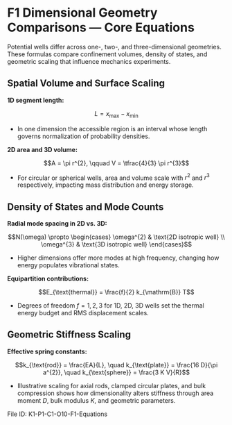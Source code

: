 # F1 Dimensional Geometry Comparisons — Core Equations

Potential wells differ across one-, two-, and three-dimensional geometries. These formulas compare confinement volumes, density of states, and geometric scaling that influence mechanics experiments.

## Spatial Volume and Surface Scaling
**1D segment length:**

$$L = x_{\max} - x_{\min}$$

- In one dimension the accessible region is an interval whose length governs normalization of probability densities.

**2D area and 3D volume:**

$$A = \pi r^{2}, \qquad V = \tfrac{4}{3} \pi r^{3}$$

- For circular or spherical wells, area and volume scale with $r^{2}$ and $r^{3}$ respectively, impacting mass distribution and energy storage.

## Density of States and Mode Counts
**Radial mode spacing in 2D vs. 3D:**

$$N(\omega) \propto \begin{cases}
\omega^{2} & \text{2D isotropic well} \\
\omega^{3} & \text{3D isotropic well}
\end{cases}$$

- Higher dimensions offer more modes at high frequency, changing how energy populates vibrational states.

**Equipartition contributions:**

$$E_{\text{thermal}} = \frac{f}{2} k_{\mathrm{B}} T$$

- Degrees of freedom $f = 1, 2, 3$ for 1D, 2D, 3D wells set the thermal energy budget and RMS displacement scales.

## Geometric Stiffness Scaling
**Effective spring constants:**

$$k_{\text{rod}} = \frac{EA}{L}, \quad k_{\text{plate}} = \frac{16 D}{\pi a^{2}}, \quad k_{\text{sphere}} = \frac{3 K V}{R}$$

- Illustrative scaling for axial rods, clamped circular plates, and bulk compression shows how dimensionality alters stiffness through area moment $D$, bulk modulus $K$, and geometric parameters.

File ID: K1-P1-C1-O10-F1-Equations
